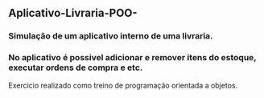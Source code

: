 ## Aplicativo-Livraria-POO-

### Simulação de um aplicativo interno de uma livraria.

### No aplicativo é possivel adicionar e remover itens do estoque, executar ordens de compra e etc.
Exercicio realizado como treino de programação orientada a objetos.
